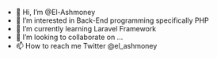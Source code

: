 - 👋 Hi, I’m @El-Ashmoney
- 👀 I’m interested in Back-End programming specifically PHP
- 🌱 I’m currently learning Laravel Framework
- 💞️ I’m looking to collaborate on ...
- 📫 How to reach me Twitter @el_ashmoney

<!---
El-Ashmoney/El-Ashmoney is a ✨ special ✨ repository because its `README.md` (this file) appears on your GitHub profile.
You can click the Preview link to take a look at your changes.
--->
